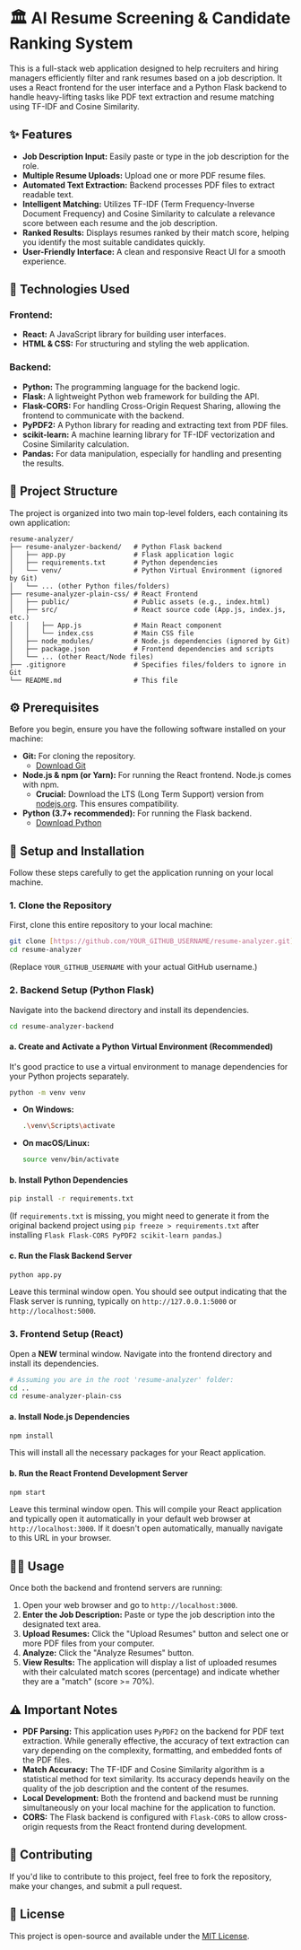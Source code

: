 # 🏛️ AI Resume Screening & Candidate Ranking System

This is a full-stack web application designed to help recruiters and hiring managers efficiently filter and rank resumes based on a job description. It uses a React frontend for the user interface and a Python Flask backend to handle heavy-lifting tasks like PDF text extraction and resume matching using TF-IDF and Cosine Similarity.

## ✨ Features

* **Job Description Input:** Easily paste or type in the job description for the role.
* **Multiple Resume Uploads:** Upload one or more PDF resume files.
* **Automated Text Extraction:** Backend processes PDF files to extract readable text.
* **Intelligent Matching:** Utilizes TF-IDF (Term Frequency-Inverse Document Frequency) and Cosine Similarity to calculate a relevance score between each resume and the job description.
* **Ranked Results:** Displays resumes ranked by their match score, helping you identify the most suitable candidates quickly.
* **User-Friendly Interface:** A clean and responsive React UI for a smooth experience.

## 🚀 Technologies Used

### Frontend:

* **React:** A JavaScript library for building user interfaces.
* **HTML & CSS:** For structuring and styling the web application.

### Backend:

* **Python:** The programming language for the backend logic.
* **Flask:** A lightweight Python web framework for building the API.
* **Flask-CORS:** For handling Cross-Origin Request Sharing, allowing the frontend to communicate with the backend.
* **PyPDF2:** A Python library for reading and extracting text from PDF files.
* **scikit-learn:** A machine learning library for TF-IDF vectorization and Cosine Similarity calculation.
* **Pandas:** For data manipulation, especially for handling and presenting the results.

## 📁 Project Structure

The project is organized into two main top-level folders, each containing its own application:

```
resume-analyzer/
├── resume-analyzer-backend/   # Python Flask backend
│   ├── app.py                 # Flask application logic
│   ├── requirements.txt       # Python dependencies
│   └── venv/                  # Python Virtual Environment (ignored by Git)
│   └── ... (other Python files/folders)
├── resume-analyzer-plain-css/ # React Frontend
│   ├── public/                # Public assets (e.g., index.html)
│   ├── src/                   # React source code (App.js, index.js, etc.)
│   │   ├── App.js             # Main React component
│   │   └── index.css          # Main CSS file
│   ├── node_modules/          # Node.js dependencies (ignored by Git)
│   ├── package.json           # Frontend dependencies and scripts
│   └── ... (other React/Node files)
├── .gitignore                 # Specifies files/folders to ignore in Git
└── README.md                  # This file
```

## ⚙️ Prerequisites

Before you begin, ensure you have the following software installed on your machine:

* **Git:** For cloning the repository.
    * [Download Git](https://git-scm.com/downloads)
* **Node.js & npm (or Yarn):** For running the React frontend. Node.js comes with npm.
    * **Crucial:** Download the LTS (Long Term Support) version from [nodejs.org](https://nodejs.org/). This ensures compatibility.
* **Python (3.7+ recommended):** For running the Flask backend.
    * [Download Python](https://www.python.org/downloads/)

## 🚀 Setup and Installation

Follow these steps carefully to get the application running on your local machine.

### 1. Clone the Repository

First, clone this entire repository to your local machine:

```bash
git clone [https://github.com/YOUR_GITHUB_USERNAME/resume-analyzer.git](https://github.com/YOUR_GITHUB_USERNAME/resume-analyzer.git)
cd resume-analyzer
```
(Replace `YOUR_GITHUB_USERNAME` with your actual GitHub username.)

### 2. Backend Setup (Python Flask)

Navigate into the backend directory and install its dependencies.

```bash
cd resume-analyzer-backend
```

#### a. Create and Activate a Python Virtual Environment (Recommended)

It's good practice to use a virtual environment to manage dependencies for your Python projects separately.

```bash
python -m venv venv
```
* **On Windows:**
    ```bash
    .\venv\Scripts\activate
    ```
* **On macOS/Linux:**
    ```bash
    source venv/bin/activate
    ```

#### b. Install Python Dependencies

```bash
pip install -r requirements.txt
```
(If `requirements.txt` is missing, you might need to generate it from the original backend project using `pip freeze > requirements.txt` after installing `Flask Flask-CORS PyPDF2 scikit-learn pandas`.)

#### c. Run the Flask Backend Server

```bash
python app.py
```
Leave this terminal window open. You should see output indicating that the Flask server is running, typically on `http://127.0.0.1:5000` or `http://localhost:5000`.

### 3. Frontend Setup (React)

Open a **NEW** terminal window. Navigate into the frontend directory and install its dependencies.

```bash
# Assuming you are in the root 'resume-analyzer' folder:
cd ..
cd resume-analyzer-plain-css
```

#### a. Install Node.js Dependencies

```bash
npm install
```
This will install all the necessary packages for your React application.

#### b. Run the React Frontend Development Server

```bash
npm start
```
Leave this terminal window open. This will compile your React application and typically open it automatically in your default web browser at `http://localhost:3000`. If it doesn't open automatically, manually navigate to this URL in your browser.

## 👨‍💻 Usage

Once both the backend and frontend servers are running:

1.  Open your web browser and go to `http://localhost:3000`.
2.  **Enter the Job Description:** Paste or type the job description into the designated text area.
3.  **Upload Resumes:** Click the "Upload Resumes" button and select one or more PDF files from your computer.
4.  **Analyze:** Click the "Analyze Resumes" button.
5.  **View Results:** The application will display a list of uploaded resumes with their calculated match scores (percentage) and indicate whether they are a "match" (score >= 70%).

## ⚠️ Important Notes

* **PDF Parsing:** This application uses `PyPDF2` on the backend for PDF text extraction. While generally effective, the accuracy of text extraction can vary depending on the complexity, formatting, and embedded fonts of the PDF files.
* **Match Accuracy:** The TF-IDF and Cosine Similarity algorithm is a statistical method for text similarity. Its accuracy depends heavily on the quality of the job description and the content of the resumes.
* **Local Development:** Both the frontend and backend must be running simultaneously on your local machine for the application to function.
* **CORS:** The Flask backend is configured with `Flask-CORS` to allow cross-origin requests from the React frontend during development.

## 🤝 Contributing

If you'd like to contribute to this project, feel free to fork the repository, make your changes, and submit a pull request.

## 📄 License

This project is open-source and available under the [MIT License](https://opensource.org/licenses/MIT).
